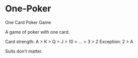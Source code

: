 # One-Poker
One Card Poker Game

A game of poker with one card.

Card strength: A > K > Q > J > 10 > ... > 3 > 2
Exception: 2 > A

Suits don't matter.
